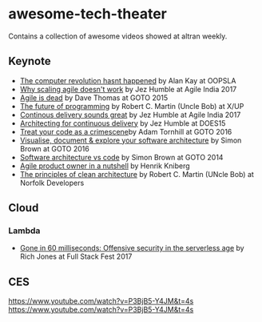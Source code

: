 # awesome-tech-theater

Contains a collection of awesome videos showed at altran weekly.

## Keynote

* [The computer revolution hasnt happened](https://youtu.be/oKg1hTOQXoY) by Alan Kay at OOPSLA
* [Why scaling agile doesn't work](https://www.youtube.com/watch?v=EccqvcbL2SQ) by Jez Humble at Agile India 2017
* [Agile is dead](https://www.youtube.com/watch?v=a-BOSpxYJ9M) by Dave Thomas at GOTO 2015
* [The future of programming](https://www.youtube.com/watch?v=ecIWPzGEbFc) by Robert C. Martin (Uncle Bob) at X/UP
* [Continous delivery sounds great](https://www.youtube.com/watch?v=SjVV3xuYKJs) by Jez Humble at Agile India 2017
* [Architecting for continuous delivery](https://www.youtube.com/watch?v=_wnd-eyPoMo) by Jez Humble at DOES15
* [Treat your code as a crimescene](https://www.youtube.com/watch?v=7FApEq8wum4)by Adam Tornhill at GOTO 2016
* [Visualise, document & explore your software architecture](https://www.youtube.com/watch?v=0o9_zjZeJuE) by Simon Brown at GOTO 2016
* [Software architecture vs code](https://www.youtube.com/watch?v=GAFZcYlO5S0) by Simon Brown at GOTO 2014
* [Agile product owner in a nutshell](https://www.youtube.com/watch?v=502ILHjX9EE) by Henrik Kniberg
* [The principles of clean architecture](https://www.youtube.com/watch?v=o_TH-Y78tt4) by Robert C. Martin (UNcle Bob) at Norfolk Developers

## Cloud

### Lambda

* [Gone in 60 milliseconds: Offensive security in the serverless age](https://www.youtube.com/watch?v=byJBR16xUnc) by Rich Jones at Full Stack Fest 2017

## CES

https://www.youtube.com/watch?v=P3BjB5-Y4JM&t=4s <https://www.youtube.com/watch?v=P3BjB5-Y4JM&t=4s>  
